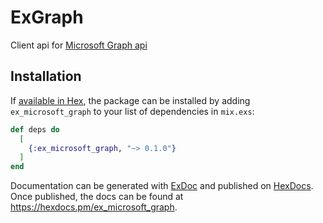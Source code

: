# ExGraph

Client api for [Microsoft Graph api](https://learn.microsoft.com/en-us/graph/api/overview)

## Installation

If [available in Hex](https://hex.pm/docs/publish), the package can be installed
by adding `ex_microsoft_graph` to your list of dependencies in `mix.exs`:

```elixir
def deps do
  [
    {:ex_microsoft_graph, "~> 0.1.0"}
  ]
end
```

Documentation can be generated with [ExDoc](https://github.com/elixir-lang/ex_doc)
and published on [HexDocs](https://hexdocs.pm). Once published, the docs can
be found at <https://hexdocs.pm/ex_microsoft_graph>.

